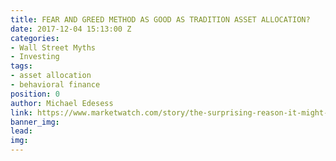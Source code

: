 ```yaml
---
title: FEAR AND GREED METHOD AS GOOD AS TRADITION ASSET ALLOCATION?
date: 2017-12-04 15:13:00 Z
categories:
- Wall Street Myths
- Investing
tags:
- asset allocation
- behavioral finance
position: 0
author: Michael Edesess
link: https://www.marketwatch.com/story/the-surprising-reason-it-might-be-ok-to-give-in-to-greed-and-fear-2017-12-01?siteid=rss&rss=1
banner_img: 
lead: 
img: 
---
```


